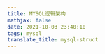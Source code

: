 ```yaml
---
title: MYSQL逻辑架构
mathjax: false
date: 2021-10-03 23:40:10
tags: mysql
translate_title: mysql-struct
---
```


